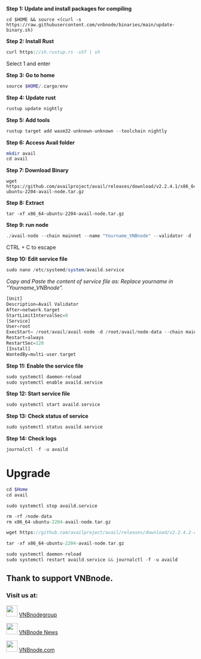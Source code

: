 **Step 1: Update and install packages for compiling**
```
cd $HOME && source <(curl -s https://raw.githubusercontent.com/vnbnode/binaries/main/update-binary.sh)
```
**Step 2: Install Rust**
```php
curl https://sh.rustup.rs -sSf | sh
```

Select 1 and enter

**Step 3: Go to home**
```php
source $HOME/.cargo/env
```

**Step 4: Update rust**
```php
rustup update nightly
```

**Step 5: Add tools**
```php
rustup target add wasm32-unknown-unknown --toolchain nightly
```
**Step 6: Access Avail folder**
```php
mkdir avail
cd avail
```
**Step 7: Download Binary**
```
wget https://github.com/availproject/avail/releases/download/v2.2.4.1/x86_64-ubuntu-2204-avail-node.tar.gz
```
**Step 8: Extract**
```
tar -xf x86_64-ubuntu-2204-avail-node.tar.gz
```
**Step 9: run node**
```php
./avail-node --chain mainnet --name "Yourname_VNBnode" --validator -d ./node-data
```
CTRL + C to escape

**Step 10: Edit service file**
```php
sudo nano /etc/systemd/system/availd.service
```
*Copy and Paste the content of service file as:*
*Replace yourname in “Yourname_VNBnode”.*
```php
[Unit]
Description=Avail Validator
After=network.target
StartLimitIntervalSec=0
[Service]
User=root
ExecStart= /root/avail/avail-node -d /root/avail/node-data --chain mainnet --validator --name "✅Your-Name|VNBnode✅"
Restart=always
RestartSec=120
[Install]
WantedBy=multi-user.target
```
**Step 11: Enable the service file**
```php
sudo systemctl daemon-reload
sudo systemctl enable availd.service
```

**Step 12: Start service file**
```php
sudo systemctl start availd.service
```

**Step 13: Check status of service**
```php
sudo systemctl status availd.service
```
**Step 14: Check logs**
```php
journalctl -f -u availd
```

# Upgrade
```php
cd $Home
cd avail
```
```
sudo systemctl stop availd.service
```
```php
rm -rf /node-data
rm x86_64-ubuntu-2204-avail-node.tar.gz
```
```php
wget https://github.com/availproject/avail/releases/download/v2.2.4.2-rc1/x86_64-ubuntu-2204-avail-node.tar.gz
```
```php
tar -xf x86_64-ubuntu-2204-avail-node.tar.gz
```
```php
sudo systemctl daemon-reload
sudo systemctl restart availd.service && journalctl -f -u availd
```

## Thank to support VNBnode.
### Visit us at:

<img src="https://user-images.githubusercontent.com/50621007/183283867-56b4d69f-bc6e-4939-b00a-72aa019d1aea.png" width="30"/> <a href="https://t.me/VNBnodegroup" target="_blank">VNBnodegroup</a>

<img src="https://user-images.githubusercontent.com/50621007/183283867-56b4d69f-bc6e-4939-b00a-72aa019d1aea.png" width="30"/> <a href="https://t.me/Vnbnode" target="_blank">VNBnode News</a>

<img src="https://github.com/vnbnode/binaries/blob/main/Logo/VNBnode.jpg" width="30"/> <a href="https://VNBnode.com" target="_blank">VNBnode.com</a>
